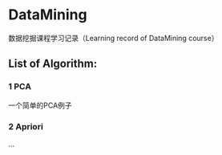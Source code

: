 # DataMining
数据挖掘课程学习记录（Learning record of DataMining course）

## List of Algorithm:

### 1 PCA
一个简单的PCA例子
### 2 Apriori


...

